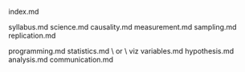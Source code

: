 
index.md

syllabus.md
science.md
causality.md
measurement.md
sampling.md
replication.md

programming.md
statistics.md \ or \ viz
variables.md
hypothesis.md
analysis.md
communication.md


